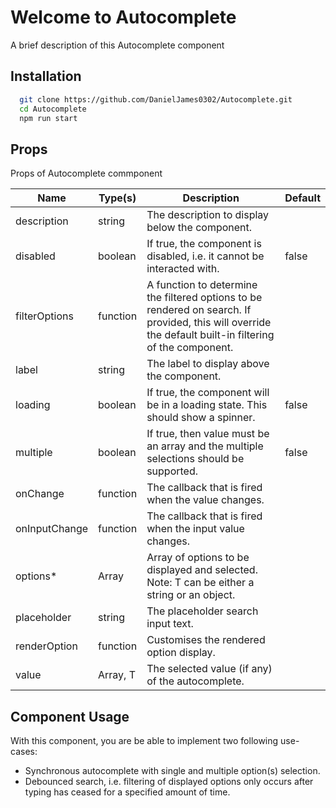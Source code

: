 
# Welcome to Autocomplete 

A brief description of this Autocomplete component


## Installation

```bash
  git clone https://github.com/DanielJames0302/Autocomplete.git
  cd Autocomplete
  npm run start
```




    
## Props
Props of Autocomplete commponent

| Name           | Type(s)       | Description                                                                                                                                              | Default   |
|----------------|---------------|----------------------------------------------------------------------------------------------------------------------------------------------------------|-----------|
| description    | string        | The description to display below the component.                                                                                                          |           |
| disabled       | boolean       | If true, the component is disabled, i.e. it cannot be interacted with.                                                                                    | false     |
| filterOptions  | function      | A function to determine the filtered options to be rendered on search. If provided, this will override the default built-in filtering of the component.   |           |
| label          | string        | The label to display above the component.                                                                                                                 |           |
| loading        | boolean       | If true, the component will be in a loading state. This should show a spinner.                                                                            | false     |
| multiple       | boolean       | If true, then value must be an array and the multiple selections should be supported.                                                                     | false     |
| onChange       | function      | The callback that is fired when the value changes.                                                                                                        |           |
| onInputChange  | function      | The callback that is fired when the input value changes.                                                                                                  |           |
| options*       | Array<T>      | Array of options to be displayed and selected. Note: T can be either a string or an object.                                                               |           |
| placeholder    | string        | The placeholder search input text.                                                                                                                        |           |
| renderOption   | function      | Customises the rendered option display.                                                                                                                   |           |
| value          | Array<T>, T   | The selected value (if any) of the autocomplete.                                                                                                          |           |

## Component Usage

With this component, you are be able to implement two following use-cases:
- Synchronous autocomplete with single and multiple option(s) selection.
- Debounced search, i.e. filtering of displayed options only occurs after typing has ceased for a specified amount of time.

